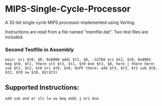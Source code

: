 # MIPS-Single-Cycle-Processor

A 32-bit single cycle MIPS processor implemented using Verilog.

Instructions are read from a file named "memfile.dat". Two test files are included.

### Second Testfile in Assembly
`main: ori $t0, $0, 0x8000
addi $t1, $0, -32768
 ori $t2, $t0, 0x8001
 beq $t0, $t1, there
 slt $t3, $t1, $t0
 bne $t3, $0, here
 j there
here: sub $t2, $t2, $t0
ori $t0, $t0, 0xFF
there: add $t3, $t3, $t2
sub $t0, $t2, $t0
sw $t0, 82($t3)
`

## Supported Instructions:
`
  add
  sub
  and
  or
  slt
  lw
  sw
  beq
  addi
  j
  ori
  bne
`
  
